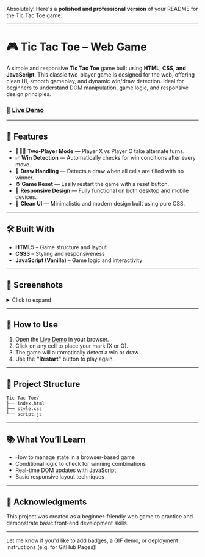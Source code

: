 Absolutely! Here's a **polished and professional version** of your README for the Tic Tac Toe game:

---

# 🎮 Tic Tac Toe – Web Game

A simple and responsive **Tic Tac Toe** game built using **HTML, CSS, and JavaScript**. This classic two-player game is designed for the web, offering clean UI, smooth gameplay, and dynamic win/draw detection. Ideal for beginners to understand DOM manipulation, game logic, and responsive design principles.

### 🔗 [Live Demo](https://ayushlochan.github.io/Tic-Tac-Toe/)

---

## 🚀 Features

* 🧑‍🤝‍🧑 **Two-Player Mode** — Player X vs Player O take alternate turns.
* ✅ **Win Detection** — Automatically checks for win conditions after every move.
* 🟰 **Draw Handling** — Detects a draw when all cells are filled with no winner.
* ♻️ **Game Reset** — Easily restart the game with a reset button.
* 📱 **Responsive Design** — Fully functional on both desktop and mobile devices.
* 🎨 **Clean UI** — Minimalistic and modern design built using pure CSS.

---

## 🛠️ Built With

* **HTML5** – Game structure and layout
* **CSS3** – Styling and responsiveness
* **JavaScript (Vanilla)** – Game logic and interactivity

---

## 📸 Screenshots

<details>
<summary>Click to expand</summary>

![Tic Tac Toe Screenshot](https://ayushlochan.github.io/Tic-Tac-Toe/assets/screenshot.png) <!-- Replace with your actual screenshot URL -->

</details>

---

## 🚧 How to Use

1. Open the [Live Demo](https://ayushlochan.github.io/Tic-Tac-Toe/) in your browser.
2. Click on any cell to place your mark (X or O).
3. The game will automatically detect a win or draw.
4. Use the **"Restart"** button to play again.

---

## 📁 Project Structure

```
Tic-Tac-Toe/
├── index.html
├── style.css
└── script.js
```

---

## 📚 What You’ll Learn

* How to manage state in a browser-based game
* Conditional logic to check for winning combinations
* Real-time DOM updates with JavaScript
* Basic responsive layout techniques

---

## 🙌 Acknowledgments

This project was created as a beginner-friendly web game to practice and demonstrate basic front-end development skills.


-------

Let me know if you'd like to add badges, a GIF demo, or deployment instructions (e.g. for GitHub Pages)!
